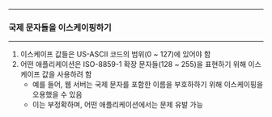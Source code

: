 -----
### 국제 문자들을 이스케이핑하기
-----
1. 이스케이프 값들은 US-ASCII 코드의 범위(0 ~ 127)에 있어야 함
2. 어떤 애플리케이션은 ISO-8859-1 확장 문자들(128 ~ 255)을 표현하기 위해 이스케이프 값을 사용하려 함
   - 예를 들어, 웹 서버는 국제 문자를 포함한 이름을 부호하하기 위해 이스케이핑을 오용했을 수 있음
   - 이는 부정확하며, 어떤 애플리케이션에서는 문제 유발 가능
